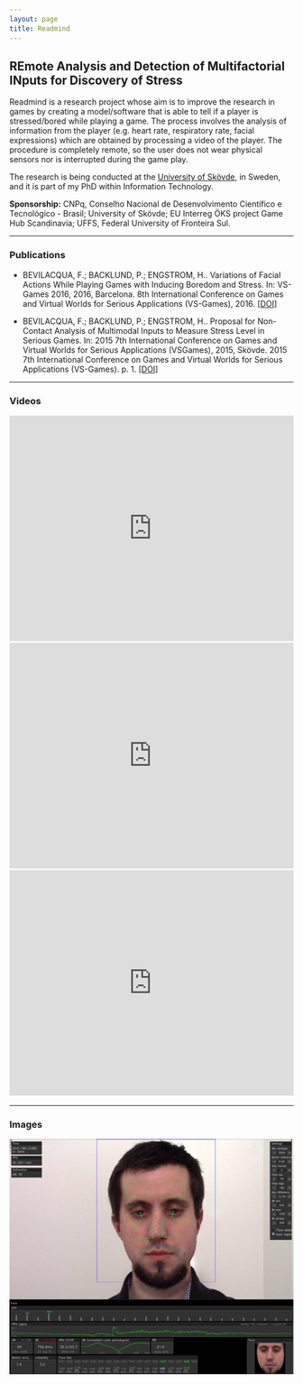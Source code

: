 ```yaml
---
layout: page
title: Readmind
---
```


## REmote Analysis and Detection of Multifactorial INputs for Discovery of Stress

Readmind is a research project whose aim is to improve the research in games by creating a model/software that is able to tell if a player is stressed/bored while playing a game. The process involves the analysis of information from the player (e.g. heart rate, respiratory rate, facial expressions) which are obtained by processing a video of the player. The procedure is completely remote, so the user does not wear physical sensors nor is interrupted during the game play.

The research is being conducted at the [University of Skövde](https://www.his.se), in Sweden, and it is part of my PhD within Information Technology.

**Sponsorship:** CNPq, Conselho Nacional de Desenvolvimento Científico e Tecnológico - Brasil; University of Skövde; EU Interreg ÖKS project Game Hub Scandinavia; UFFS, Federal University of Fronteira Sul.

---

### Publications
- BEVILACQUA, F.; BACKLUND, P.; ENGSTROM, H.. Variations of Facial Actions While Playing Games with Inducing Boredom and Stress. In: VS-Games 2016, 2016, Barcelona. 8th International Conference on Games and Virtual Worlds for Serious Applications (VS-Games), 2016. [[DOI]](http://dx.doi.org/10.1109/VS-GAMES.2016.7590374)

- BEVILACQUA, F.; BACKLUND, P.; ENGSTROM, H.. Proposal for Non-Contact Analysis of Multimodal Inputs to Measure Stress Level in Serious Games. In: 2015 7th International Conference on Games and Virtual Worlds for Serious Applications (VSGames), 2015, Skövde. 2015 7th International Conference on Games and Virtual Worlds for Serious Applications (VS-Games). p. 1. [[DOI]](http://dx.doi.org/10.1109/VS-GAMES.2015.7295783)

---

### Videos
<iframe style="width: 100%; height: 400px;" src="https://www.youtube.com/embed/jk6kC0vvNAY" frameborder="0" allowfullscreen></iframe>
<iframe style="width: 100%; height: 400px;" src="https://www.youtube.com/embed/AX4onVayin4" frameborder="0" allowfullscreen></iframe>
<iframe style="width: 100%; height: 400px;" src="https://www.youtube.com/embed/Xq9u63g65O4" frameborder="0" allowfullscreen></iframe>

---

### Images
![Readminds](/public/img/readmind-fernando.jpg)
